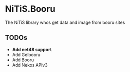 # NiTiS.Booru
The NiTiS library whos get data and image from booru sites

## TODOs
+ **Add net48 support**
+ Add Gelbooru
+ Add Booru
+ Add Nekos APIv3